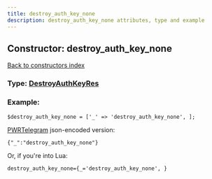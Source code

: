 ```yaml
---
title: destroy_auth_key_none
description: destroy_auth_key_none attributes, type and example
---
```

## Constructor: destroy\_auth\_key\_none  
[Back to constructors index](index.md)






### Type: [DestroyAuthKeyRes](../types/DestroyAuthKeyRes.md)


### Example:

```
$destroy_auth_key_none = ['_' => 'destroy_auth_key_none', ];
```  

[PWRTelegram](https://pwrtelegram.xyz) json-encoded version:

```
{"_":"destroy_auth_key_none"}
```


Or, if you're into Lua:  


```
destroy_auth_key_none={_='destroy_auth_key_none', }

```


